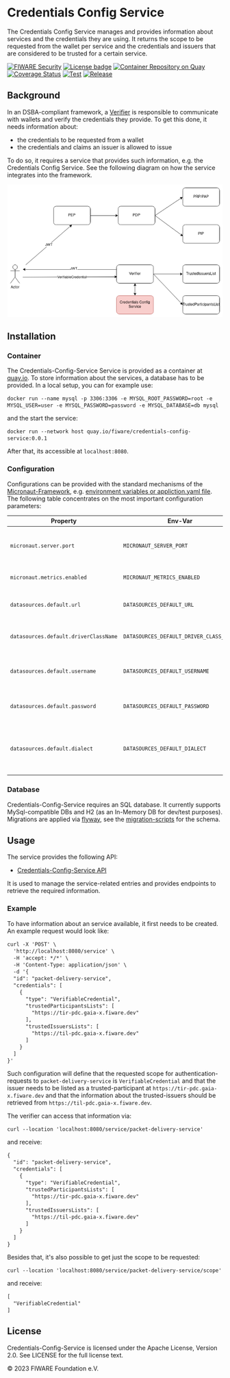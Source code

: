 # Credentials Config Service

The Credentials Config Service manages and provides information about services and the credentials they are using. It 
returns the scope to be requested from the wallet per service and the credentials and issuers that are considered to be 
trusted for a certain service. 

[![FIWARE Security](https://nexus.lab.fiware.org/repository/raw/public/badges/chapters/security.svg)](https://www.fiware.org/developers/catalogue/)
[![License badge](https://img.shields.io/badge/License-Apache_2.0-blue.svg)](https://opensource.org/licenses/Apache-2.0)
[![Container Repository on Quay](https://img.shields.io/badge/quay.io-fiware%2Fcredentials--config--service-grey?logo=red%20hat&labelColor=EE0000)](https://quay.io/repository/fiware/credentials-config-service)
[![Coverage Status](https://coveralls.io/repos/github/FIWARE/credentials-config-service/badge.svg?branch=main)](https://coveralls.io/github/FIWARE/credentials-config-service?branch=main)
[![Test](https://github.com/FIWARE/credentials-config-service/actions/workflows/test.yml/badge.svg)](https://github.com/FIWARE/credentials-config-service/actions/workflows/test.yml)
[![Release](https://github.com/FIWARE/credentials-config-service/actions/workflows/release.yml/badge.svg)](https://github.com/FIWARE/credentials-config-service/actions/workflows/release.yml)

## Background

In an DSBA-compliant framework, a [Verifier](https://github.com/FIWARE/VCVerifier)  is responsible to communicate with wallets
and verify the credentials they provide. To get this done, it needs information about:
- the credentials to be requested from a wallet
- the credentials and claims an issuer is allowed to issue

To do so, it requires a service that provides such information, e.g. the Credentials Config Service. See the following diagram 
on how the service integrates into the framework.

![overview-setup](doc/overview.png)

## Installation

### Container

The Credentials-Config-Service Service is provided as a container at [quay.io](https://quay.io/repository/fiware/credentials-config-service).
To store information about the services, a database has to be provided. In a local setup, you can for example use:
```shell
docker run --name mysql -p 3306:3306 -e MYSQL_ROOT_PASSWORD=root -e MYSQL_USER=user -e MYSQL_PASSWORD=password -e MYSQL_DATABASE=db mysql
```
and the start the service:
```shell
docker run --network host quay.io/fiware/credentials-config-service:0.0.1
```
After that, its accessible at ```localhost:8080```.

### Configuration

Configurations can be provided with the standard mechanisms of the [Micronaut-Framework](https://micronaut.io/), e.g. [environment variables or appliction.yaml file](https://docs.micronaut.io/3.1.3/guide/index.html#configurationProperties).
The following table concentrates on the most important configuration parameters:

| Property                              | Env-Var                                 | Description                                                           | Default                              |
|---------------------------------------|-----------------------------------------|-----------------------------------------------------------------------|--------------------------------------|
| `micronaut.server.port`               | `MICRONAUT_SERVER_PORT`                 | Server port to be used for the notfication proxy.                     | 8080                                 |
| `micronaut.metrics.enabled`           | `MICRONAUT_METRICS_ENABLED`             | Enable the metrics gathering                                          | true                                 |
| `datasources.default.url`             | `DATASOURCES_DEFAULT_URL`               | JDBC connection string to the database.                               | ```jdbc:mysql://localhost:3306/db``` |
| `datasources.default.driverClassName` | `DATASOURCES_DEFAULT_DRIVER_CLASS_NAME` | Driver to be used for the database connection.                        | ```com.mysql.cj.jdbc.Driver```       |
| `datasources.default.username`        | `DATASOURCES_DEFAULT_USERNAME`          | Username to authenticate at the database.                             | ```user```                           |
| `datasources.default.password`        | `DATASOURCES_DEFAULT_PASSWORD`          | Password to authenticate at the database.                             | ```password```                       |
| `datasources.default.dialect`         | `DATASOURCES_DEFAULT_DIALECT`           | Dialect to be used with the DB. Currently MYSQL and H2 are supported. | ```MYSQL```                          |

### Database

Credentials-Config-Service requires an SQL database. It currently supports MySql-compatible DBs and H2 (as an In-Memory DB for dev/test purposes).
Migrations are applied via [flyway](https://flywaydb.org/), see the [migration-scripts](./src/main/resources/db/migration) for the schema.

## Usage

The service provides the following API:
- [Credentials-Config-Service API](./api/credentials-config-service.yaml) 

It is used to manage the service-related entries and provides endpoints to retrieve the required information.


### Example

To have information about an service available, it first needs to be created.
An example request would look like:
```shell
curl -X 'POST' \
  'http://localhost:8080/service' \
  -H 'accept: */*' \
  -H 'Content-Type: application/json' \
  -d '{
  "id": "packet-delivery-service",
  "credentials": [
    {
      "type": "VerifiableCredential",
      "trustedParticipantsLists": [
        "https://tir-pdc.gaia-x.fiware.dev"
      ],
      "trustedIssuersLists": [
        "https://til-pdc.gaia-x.fiware.dev"
      ]
    }
  ]
}'
```
Such configuration will define that the requested scope for authentication-requests to ```packet-delivery-service``` is 
```VerifiableCredential``` and that the issuer needs to be listed as a trusted-participant at 
```https://tir-pdc.gaia-x.fiware.dev```  and that the information about the trusted-issuers should be retrieved from ```https://til-pdc.gaia-x.fiware.dev```.

The verifier can access that information via:

```shell
curl --location 'localhost:8080/service/packet-delivery-service'
```

and receive:
```shell
{
  "id": "packet-delivery-service",
  "credentials": [
    {
      "type": "VerifiableCredential",
      "trustedParticipantsLists": [
        "https://tir-pdc.gaia-x.fiware.dev"
      ],
      "trustedIssuersLists": [
        "https://til-pdc.gaia-x.fiware.dev"
      ]
    }
  ]
}
```

Besides that, it's also possible to get just the scope to be requested:

```shell
curl --location 'localhost:8080/service/packet-delivery-service/scope'
```

and receive: 
```shell
[
  "VerifiableCredential"
]
```

## License

Credentials-Config-Service is licensed under the Apache License, Version 2.0. See LICENSE for the full license text.

© 2023 FIWARE Foundation e.V.
